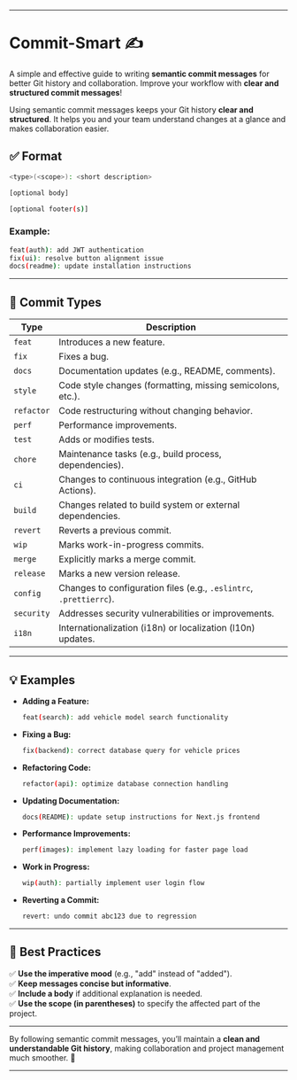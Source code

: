 

---

# Commit-Smart ✍️  
A simple and effective guide to writing **semantic commit messages** for better Git history and collaboration. Improve your workflow with **clear and structured commit messages**!  

Using semantic commit messages keeps your Git history **clear and structured**. It helps you and your team understand changes at a glance and makes collaboration easier.  

## ✅ Format  

```bash
<type>(<scope>): <short description>

[optional body]

[optional footer(s)]
```

### Example:  

```bash
feat(auth): add JWT authentication  
fix(ui): resolve button alignment issue  
docs(readme): update installation instructions  
```

---

## 🚀 Commit Types  

| Type      | Description                                               |
|-----------|-----------------------------------------------------------|
| `feat`    | Introduces a new feature.                                 |
| `fix`     | Fixes a bug.                                              |
| `docs`    | Documentation updates (e.g., README, comments).           |
| `style`   | Code style changes (formatting, missing semicolons, etc.).|
| `refactor`| Code restructuring without changing behavior.             |
| `perf`    | Performance improvements.                                 |
| `test`    | Adds or modifies tests.                                   |
| `chore`   | Maintenance tasks (e.g., build process, dependencies).    |
| `ci`      | Changes to continuous integration (e.g., GitHub Actions). |
| `build`   | Changes related to build system or external dependencies. |
| `revert`  | Reverts a previous commit.                                |
| `wip`     | Marks work-in-progress commits.                           |
| `merge`   | Explicitly marks a merge commit.                          |
| `release` | Marks a new version release.                              |
| `config`  | Changes to configuration files (e.g., `.eslintrc`, `.prettierrc`). |
| `security`| Addresses security vulnerabilities or improvements.       |
| `i18n`    | Internationalization (i18n) or localization (l10n) updates.|

---

## 💡 Examples  

- **Adding a Feature:**  
  ```bash
  feat(search): add vehicle model search functionality
  ```  

- **Fixing a Bug:**  
  ```bash
  fix(backend): correct database query for vehicle prices
  ```  

- **Refactoring Code:**  
  ```bash
  refactor(api): optimize database connection handling
  ```  

- **Updating Documentation:**  
  ```bash
  docs(README): update setup instructions for Next.js frontend
  ```  

- **Performance Improvements:**  
  ```bash
  perf(images): implement lazy loading for faster page load
  ```  

- **Work in Progress:**  
  ```bash
  wip(auth): partially implement user login flow
  ```  

- **Reverting a Commit:**  
  ```bash
  revert: undo commit abc123 due to regression
  ```  

---

## 🌟 Best Practices  

✅ **Use the imperative mood** (e.g., "add" instead of "added").  
✅ **Keep messages concise but informative**.  
✅ **Include a body** if additional explanation is needed.  
✅ **Use the scope (in parentheses)** to specify the affected part of the project.  

---

By following semantic commit messages, you’ll maintain a **clean and understandable Git history**, making collaboration and project management much smoother. 🚀  

---


